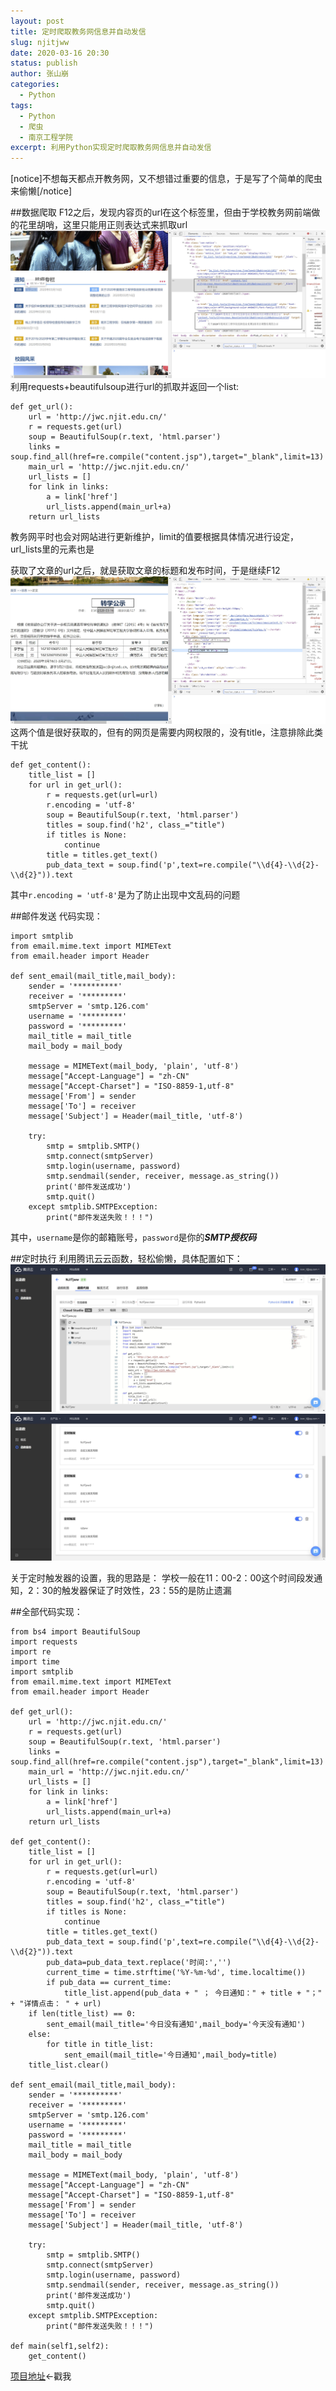 ```yaml
---
layout: post
title: 定时爬取教务网信息并自动发信
slug: njitjww
date: 2020-03-16 20:30
status: publish
author: 张山崩
categories: 
  - Python
tags:
  - Python
  - 爬虫
  - 南京工程学院
excerpt: 利用Python实现定时爬取教务网信息并自动发信
---
```

[notice]不想每天都点开教务网，又不想错过重要的信息，于是写了个简单的爬虫来偷懒[/notice]

##数据爬取
F12之后，发现内容页的url在这个标签里，但由于学校教务网前端做的花里胡哨，这里只能用正则表达式来抓取url
![F12_url](./images/NJITjww1.jpg)
利用requests+beautifulsoup进行url的抓取并返回一个list:
```
def get_url():
    url = 'http://jwc.njit.edu.cn/'
    r = requests.get(url)
    soup = BeautifulSoup(r.text, 'html.parser')
    links = soup.find_all(href=re.compile("content.jsp"),target="_blank",limit=13)
    main_url = 'http://jwc.njit.edu.cn/'
    url_lists = []
    for link in links:
        a = link['href']
        url_lists.append(main_url+a)
    return url_lists
```
教务网平时也会对网站进行更新维护，limit的值要根据具体情况进行设定，url_lists里的元素也是

获取了文章的url之后，就是获取文章的标题和发布时间，于是继续F12
![F12_title_pubdate](./images/NJITjww2.jpg)
这两个值是很好获取的，但有的网页是需要内网权限的，没有title，注意排除此类干扰
```
def get_content():
    title_list = []
    for url in get_url():
        r = requests.get(url=url)
        r.encoding = 'utf-8'
        soup = BeautifulSoup(r.text, 'html.parser')
        titles = soup.find('h2', class_="title")
        if titles is None:
            continue
        title = titles.get_text()
        pub_data_text = soup.find('p',text=re.compile("\\d{4}-\\d{2}-\\d{2}")).text
```
其中`r.encoding = 'utf-8'`是为了防止出现中文乱码的问题

##邮件发送
代码实现：
```
import smtplib
from email.mime.text import MIMEText
from email.header import Header

def sent_email(mail_title,mail_body):
    sender = '**********'
    receiver = '*********'
    smtpServer = 'smtp.126.com'
    username = '*********'
    password = '*********'
    mail_title = mail_title
    mail_body = mail_body

    message = MIMEText(mail_body, 'plain', 'utf-8')
    message["Accept-Language"] = "zh-CN"
    message["Accept-Charset"] = "ISO-8859-1,utf-8"
    message['From'] = sender
    message['To'] = receiver
    message['Subject'] = Header(mail_title, 'utf-8')

    try:
        smtp = smtplib.SMTP()
        smtp.connect(smtpServer)
        smtp.login(username, password)
        smtp.sendmail(sender, receiver, message.as_string())
        print('邮件发送成功')
        smtp.quit()
    except smtplib.SMTPException:
        print("邮件发送失败！！！")

```
其中，`username`是你的邮箱账号，`password`是你的***SMTP授权码***

##定时执行
利用腾讯云云函数，轻松偷懒，具体配置如下：
![](./images/NJITjww3.jpg)
![](./images/NJITjww4.jpg)

关于定时触发器的设置，我的思路是：
学校一般在11：00-2：00这个时间段发通知，2：30的触发器保证了时效性，23：55的是防止遗漏

##全部代码实现：
```
from bs4 import BeautifulSoup
import requests
import re
import time
import smtplib
from email.mime.text import MIMEText
from email.header import Header

def get_url():
    url = 'http://jwc.njit.edu.cn/'
    r = requests.get(url)
    soup = BeautifulSoup(r.text, 'html.parser')
    links = soup.find_all(href=re.compile("content.jsp"),target="_blank",limit=13)
    main_url = 'http://jwc.njit.edu.cn/'
    url_lists = []
    for link in links:
        a = link['href']
        url_lists.append(main_url+a)
    return url_lists

def get_content():
    title_list = []
    for url in get_url():
        r = requests.get(url=url)
        r.encoding = 'utf-8'
        soup = BeautifulSoup(r.text, 'html.parser')
        titles = soup.find('h2', class_="title")
        if titles is None:
            continue
        title = titles.get_text()
        pub_data_text = soup.find('p',text=re.compile("\\d{4}-\\d{2}-\\d{2}")).text
        pub_data=pub_data_text.replace('时间:','')
        current_time = time.strftime('%Y-%m-%d', time.localtime())
        if pub_data == current_time:
            title_list.append(pub_data + " ； 今日通知：" + title + "；" + "详情点击： " + url)
    if len(title_list) == 0:
        sent_email(mail_title='今日没有通知',mail_body='今天没有通知')
    else:
        for title in title_list:
            sent_email(mail_title='今日通知',mail_body=title)
    title_list.clear()

def sent_email(mail_title,mail_body):
    sender = '**********'
    receiver = '*********'
    smtpServer = 'smtp.126.com'
    username = '*********'
    password = '*********'
    mail_title = mail_title
    mail_body = mail_body

    message = MIMEText(mail_body, 'plain', 'utf-8')
    message["Accept-Language"] = "zh-CN"
    message["Accept-Charset"] = "ISO-8859-1,utf-8"
    message['From'] = sender
    message['To'] = receiver
    message['Subject'] = Header(mail_title, 'utf-8')

    try:
        smtp = smtplib.SMTP()
        smtp.connect(smtpServer)
        smtp.login(username, password)
        smtp.sendmail(sender, receiver, message.as_string())
        print('邮件发送成功')
        smtp.quit()
    except smtplib.SMTPException:
        print("邮件发送失败！！！")

def main(self1,self2):
    get_content()
```

[项目地址](https://github.com/zhangshanbeng/NJITjww)←戳我